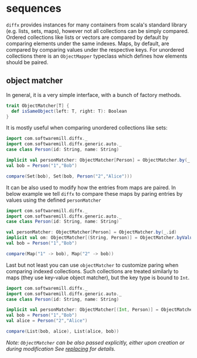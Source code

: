 # sequences

`diffx` provides instances for many containers from scala's standard library (e.g. lists, sets, maps), however 
not all collections can be simply compared. Ordered collections like lists or vectors are compared by default by 
comparing elements under the same indexes. 
Maps, by default, are compared by comparing values under the respective keys. 
For unordered collections there is an `ObjectMapper` typeclass which defines how elements should be paired. 

## object matcher

In general, it is a very simple interface, with a bunch of factory methods.
```scala mdoc:compile-only
trait ObjectMatcher[T] {
  def isSameObject(left: T, right: T): Boolean
}
```

It is mostly useful when comparing unordered collections like sets:

```scala mdoc:silent
import com.softwaremill.diffx._
import com.softwaremill.diffx.generic.auto._
case class Person(id: String, name: String)

implicit val personMatcher: ObjectMatcher[Person] = ObjectMatcher.by(_.id)
val bob = Person("1","Bob") 
```
```scala mdoc
compare(Set(bob), Set(bob, Person("2","Alice")))
```

It can be also used to modify how the entries from maps are paired.
In below example we tell `diffx` to compare these maps by paring entries by values using the defined `personMatcher`
```scala mdoc:reset:silent
import com.softwaremill.diffx._
import com.softwaremill.diffx.generic.auto._
case class Person(id: String, name: String)

val personMatcher: ObjectMatcher[Person] = ObjectMatcher.by(_.id)
implicit val om: ObjectMatcher[(String, Person)] = ObjectMatcher.byValue(personMatcher)
val bob = Person("1","Bob")
```

```scala mdoc
compare(Map("1" -> bob), Map("2" -> bob))
```

Last but not least you can use `objectMatcher` to customize paring when comparing indexed collections.
Such collections are treated similarly to maps (they use key-value object matcher),
but the key type is bound to `Int`.

```scala mdoc:reset:silent
import com.softwaremill.diffx._
import com.softwaremill.diffx.generic.auto._
case class Person(id: String, name: String)

implicit val personMatcher: ObjectMatcher[(Int, Person)] = ObjectMatcher.byValue(_.id)
val bob = Person("1","Bob")
val alice = Person("2","Alice")
```
```scala mdoc
compare(List(bob, alice), List(alice, bob))
```

*Note: `ObjectMatcher` can be also passed explicitly, either upon creation or during modification*
*See [replacing](replacing.md) for details.*